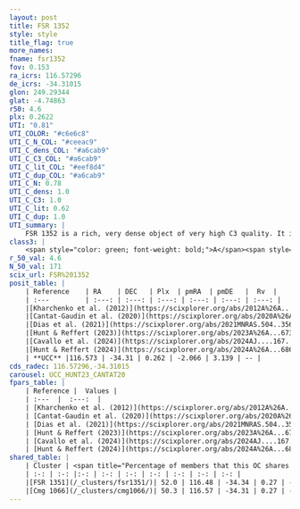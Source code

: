 ```yaml
---
layout: post
title: FSR 1352
style: style
title_flag: true
more_names: 
fname: fsr1352
fov: 0.153
ra_icrs: 116.57296
de_icrs: -34.31015
glon: 249.29344
glat: -4.74863
r50: 4.6
plx: 0.2622
UTI: "0.81"
UTI_COLOR: "#c6e6c8"
UTI_C_N_COL: "#ceeac9"
UTI_C_dens_COL: "#a6cab9"
UTI_C_C3_COL: "#a6cab9"
UTI_C_lit_COL: "#eef8d4"
UTI_C_dup_COL: "#a6cab9"
UTI_C_N: 0.78
UTI_C_dens: 1.0
UTI_C_C3: 1.0
UTI_C_lit: 0.62
UTI_C_dup: 1.0
UTI_summary: |
    FSR 1352 is a rich, very dense object of very high C3 quality. It is moderately studied in the literature.<br><br>This object shares a significant percentage of members with at least one entry reported in the same catalogue.
class3: |
    <span style="color: green; font-weight: bold;">A</span><span style="color: green; font-weight: bold;">A</span>
r_50_val: 4.6
N_50_val: 171
scix_url: FSR%201352
posit_table: |
    | Reference    | RA    | DEC   | Plx  | pmRA  | pmDE   |  Rv  |
    | :---         | :---: | :---: | :---: | :---: | :---: | :---: |
    |[Kharchenko et al. (2012)](https://scixplorer.org/abs/2012A%26A...543A.156K) | 116.618 | -34.28 | -- | -3.86 | 5.62 | -- |
    |[Cantat-Gaudin et al. (2020)](https://scixplorer.org/abs/2020A%26A...640A...1C) | 116.614 | -34.287 | 0.24 | -1.981 | 3.148 | -- |
    |[Dias et al. (2021)](https://scixplorer.org/abs/2021MNRAS.504..356D) | 116.613 | -34.295 | 0.234 | -1.997 | 3.158 | -- |
    |[Hunt & Reffert (2023)](https://scixplorer.org/abs/2023A%26A...673A.114H) | 116.602 | -34.291 | 0.268 | -2.104 | 3.106 | -- |
    |[Cavallo et al. (2024)](https://scixplorer.org/abs/2024AJ....167...12C) | 116.503 | -34.319 | 0.269 | -- | -- | -- |
    |[Hunt & Reffert (2024)](https://scixplorer.org/abs/2024A%26A...686A..42H) | 116.602 | -34.291 | 0.268 | -2.104 | 3.106 | -- |
    | **UCC** |116.573 | -34.31 | 0.262 | -2.066 | 3.139 | -- | 
cds_radec: 116.57296,-34.31015
carousel: UCC_HUNT23_CANTAT20
fpars_table: |
    | Reference |  Values |
    | :---  |  :---:  |
    | [Kharchenko et al. (2012)](https://scixplorer.org/abs/2012A%26A...543A.156K) | `e_bv=0.645, distance=1508, log_age=8.28` |
    | [Cantat-Gaudin et al. (2020)](https://scixplorer.org/abs/2020A%26A...640A...1C) | `AVNN=2.57, DMNN=12.81, AgeNN=6.54` |
    | [Dias et al. (2021)](https://scixplorer.org/abs/2021MNRAS.504..356D) | `Av=2.703, Dist=3401, logage=6.668, [Fe/H]=-0.097` |
    | [Hunt & Reffert (2023)](https://scixplorer.org/abs/2023A%26A...673A.114H) | `AV50=3.237, diffAV50=2.658, MOD50=12.612, logAge50=6.917` |
    | [Cavallo et al. (2024)](https://scixplorer.org/abs/2024AJ....167...12C) | `AV50=3.03, dMod50=13.05, logAge50=7.28, [Fe/H]50=0.8` |
    | [Hunt & Reffert (2024)](https://scixplorer.org/abs/2024A%26A...686A..42H) | `MassJ=2783.78` |
shared_table: |
    | Cluster | <span title="Percentage of members that this OC shares with the ones listed">%</span>   | RA   | DEC   | Plx   | pmRA  | pmDE  | Rv | UTI |
    | :-: | :-: |:-: | :-: | :-: | :-: | :-: | :-: | :-: |
    |[FSR 1351](/_clusters/fsr1351/)| 52.0 | 116.48 | -34.34 | 0.27 | -2.09 | 3.15 | -- |0.55 |
    |[Cmg 1066](/_clusters/cmg1066/)| 50.3 | 116.57 | -34.31 | 0.27 | -2.06 | 3.17 | -- |0.0 |
---
```

